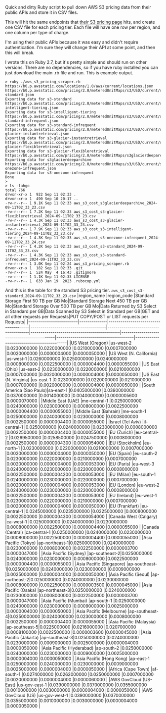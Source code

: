 Quick and dirty Ruby script to pull down AWS S3 pricing data from their public APIs and store it in CSV files.

This will hit the same endpoints that [their S3 pricing page](https://aws.amazon.com/s3/pricing/) hits, and create one CSV file for each pricing tier.  Each file will have one row per region, and one column per type of charge.

I'm using their public APIs because it was easy and didn't require authentication.  I'm sure they will change their API at some point, and then this will break.

I wrote this on Ruby 2.7, but it's pretty simple and should run on other versions.  There are no dependencies, so if you have ruby installed you can just download the main .rb file and run.  This is example output.

```
> ruby ./aws_s3_pricing_scraper.rb
https://b0.p.awsstatic.com/locations/1.0/aws/current/locations.json
https://b0.p.awsstatic.com/pricing/2.0/meteredUnitMaps/s3/USD/current/s3-standard.json
Exporting data for s3-standard
https://b0.p.awsstatic.com/pricing/2.0/meteredUnitMaps/s3/USD/current/s3-intelligent-tiering.json
Exporting data for s3-intelligent-tiering
https://b0.p.awsstatic.com/pricing/2.0/meteredUnitMaps/s3/USD/current/s3-standard-infrequent.json
Exporting data for s3-standard-infrequent
https://b0.p.awsstatic.com/pricing/2.0/meteredUnitMaps/s3/USD/current/s3-glacier-instantretrieval.json
Exporting data for s3-glacier-instantretrieval
https://b0.p.awsstatic.com/pricing/2.0/meteredUnitMaps/s3/USD/current/s3-glacier-flexibleretrieval.json
Exporting data for s3-glacier-flexibleretrieval
https://b0.p.awsstatic.com/pricing/2.0/meteredUnitMaps/s3glacierdeeparchive/USD/current/s3glacierdeeparchive.json
Exporting data for s3glacierdeeparchive
https://b0.p.awsstatic.com/pricing/2.0/meteredUnitMaps/s3/USD/current/s3-onezone-infrequent.json
Exporting data for s3-onezone-infrequent
Done
>
> ls -lahgo
total 76K
drwxr-xr-x 1  922 Sep 11 02:33 .
drwxr-xr-x 1  490 Sep 10 20:17 ..
-rw-r--r-- 1 9.1K Sep 11 02:33 aws_s3_cost_s3glacierdeeparchive_2024-09-11T02_33_23.csv
-rw-r--r-- 1 7.2K Sep 11 02:33 aws_s3_cost_s3-glacier-flexibleretrieval_2024-09-11T02_33_23.csv
-rw-r--r-- 1 4.3K Sep 11 02:33 aws_s3_cost_s3-glacier-instantretrieval_2024-09-11T02_33_23.csv
-rw-r--r-- 1 7.9K Sep 11 02:33 aws_s3_cost_s3-intelligent-tiering_2024-09-11T02_33_23.csv
-rw-r--r-- 1 4.3K Sep 11 02:33 aws_s3_cost_s3-onezone-infrequent_2024-09-11T02_33_24.csv
-rw-r--r-- 1 4.2K Sep 11 02:33 aws_s3_cost_s3-standard_2024-09-11T02_33_23.csv
-rw-r--r-- 1 4.3K Sep 11 02:33 aws_s3_cost_s3-standard-infrequent_2024-09-11T02_33_23.csv
-rw-r--r-- 1 3.0K Sep 11 02:24 aws_s3_pricing_scraper.rb
drwxr-xr-x 1  182 Sep 11 02:33 .git
-rw-r--r-- 1  524 May  4 16:43 .gitignore
-rw-r--r-- 1 1.1K Sep 11 02:33 LICENSE
-rw-r--r-- 1  633 Jan 19  2023 .rubocop.yml
```

And this is the table for the standard S3 pricing tier.
`aws_s3_cost_s3-standard_2024-09-11T02_33_23.csv`
|region_name              |region_code   |Standard Storage First 50 TB per GB Mo|Standard Storage Next 450 TB per GB Mo|Standard Storage Over 500 TB per GB Mo|Data Returned by S3 Select in Standard per GB|Data Scanned by S3 Select in Standard per GB|GET and all other requests per Requests|PUT COPY/POST or LIST requests per Requests|
|-------------------------|--------------|--------------------------------------|--------------------------------------|--------------------------------------|---------------------------------------------|--------------------------------------------|---------------------------------------|-------------------------------------------|
|US West (Oregon)         |us-west-2     |0.0230000000                          |0.0220000000                          |0.0210000000                          |0.0007000000                                 |0.0020000000                                |0.0000004000                           |0.0000050000                               |
|US West (N. California)  |us-west-1     |0.0260000000                          |0.0250000000                          |0.0240000000                          |0.0008000000                                 |0.0022500000                                |0.0000004400                           |0.0000055000                               |
|US East (Ohio)           |us-east-2     |0.0230000000                          |0.0220000000                          |0.0210000000                          |0.0007000000                                 |0.0020000000                                |0.0000004000                           |0.0000050000                               |
|US East (N. Virginia)    |us-east-1     |0.0230000000                          |0.0220000000                          |0.0210000000                          |0.0007000000                                 |0.0020000000                                |0.0000004000                           |0.0000050000                               |
|South America (Sao Paulo)|sa-east-1     |0.0405000000                          |0.0390000000                          |0.0370000000                          |0.0014000000                                 |0.0040000000                                |0.0000005600                           |0.0000070000                               |
|Middle East (UAE)        |me-central-1  |0.0250000000                          |0.0240000000                          |0.0230000000                          |0.0008000000                                 |0.0022500000                                |0.0000004400                           |0.0000055000                               |
|Middle East (Bahrain)    |me-south-1    |0.0250000000                          |0.0240000000                          |0.0230000000                          |0.0008000000                                 |0.0022500000                                |0.0000004400                           |0.0000055000                               |
|Israel (Tel Aviv)        |il-central-1  |0.0250000000                          |0.0240000000                          |0.0230000000                          |0.0008000000                                 |0.0022500000                                |0.0000004400                           |0.0000055000                               |
|EU (Zurich)              |eu-central-2  |0.0269500000                          |0.0258500000                          |0.0247500000                          |0.0008000000                                 |0.0022500000                                |0.0000004300                           |0.0000054000                               |
|EU (Stockholm)           |eu-north-1    |0.0230000000                          |0.0220000000                          |0.0210000000                          |0.0007000000                                 |0.0020000000                                |0.0000004000                           |0.0000050000                               |
|EU (Spain)               |eu-south-2    |0.0230000000                          |0.0220000000                          |0.0210000000                          |0.0007000000                                 |0.0020000000                                |0.0000004000                           |0.0000053000                               |
|EU (Paris)               |eu-west-3     |0.0240000000                          |0.0230000000                          |0.0220000000                          |0.0008000000                                 |0.0022500000                                |0.0000004200                           |0.0000053000                               |
|EU (Milan)               |eu-south-1    |0.0240000000                          |0.0230000000                          |0.0220000000                          |0.0007000000                                 |0.0020000000                                |0.0000004000                           |0.0000053000                               |
|EU (London)              |eu-west-2     |0.0240000000                          |0.0230000000                          |0.0220000000                          |0.0008000000                                 |0.0022500000                                |0.0000004200                           |0.0000053000                               |
|EU (Ireland)             |eu-west-1     |0.0230000000                          |0.0220000000                          |0.0210000000                          |0.0007000000                                 |0.0020000000                                |0.0000004000                           |0.0000050000                               |
|EU (Frankfurt)           |eu-central-1  |0.0245000000                          |0.0235000000                          |0.0225000000                          |0.0008000000                                 |0.0022500000                                |0.0000004300                           |0.0000054000                               |
|Canada West (Calgary)    |ca-west-1     |0.0250000000                          |0.0240000000                          |0.0230000000                          |0.0008000000                                 |0.0022500000                                |0.0000004400                           |0.0000055000                               |
|Canada (Central)         |ca-central-1  |0.0250000000                          |0.0240000000                          |0.0230000000                          |0.0008000000                                 |0.0022500000                                |0.0000004400                           |0.0000055000                               |
|Asia Pacific (Tokyo)     |ap-northeast-1|0.0250000000                          |0.0240000000                          |0.0230000000                          |0.0008000000                                 |0.0022500000                                |0.0000003700                           |0.0000047000                               |
|Asia Pacific (Sydney)    |ap-southeast-2|0.0250000000                          |0.0240000000                          |0.0230000000                          |0.0008000000                                 |0.0022500000                                |0.0000004400                           |0.0000055000                               |
|Asia Pacific (Singapore) |ap-southeast-1|0.0250000000                          |0.0240000000                          |0.0230000000                          |0.0009000000                                 |0.0025000000                                |0.0000004000                           |0.0000050000                               |
|Asia Pacific (Seoul)     |ap-northeast-2|0.0250000000                          |0.0240000000                          |0.0230000000                          |0.0008000000                                 |0.0022500000                                |0.0000003500                           |0.0000045000                               |
|Asia Pacific (Osaka)     |ap-northeast-3|0.0250000000                          |0.0240000000                          |0.0230000000                          |0.0008000000                                 |0.0022500000                                |0.0000003700                           |0.0000047000                               |
|Asia Pacific (Mumbai)    |ap-south-1    |0.0250000000                          |0.0240000000                          |0.0230000000                          |0.0009000000                                 |0.0025000000                                |0.0000004000                           |0.0000050000                               |
|Asia Pacific (Melbourne) |ap-southeast-4|0.0250000000                          |0.0240000000                          |0.0230000000                          |0.0008000000                                 |0.0022500000                                |0.0000004400                           |0.0000055000                               |
|Asia Pacific (Malaysia)  |ap-southeast-5|0.0225000000                          |0.0216000000                          |0.0207000000                          |0.0008100000                                 |0.0022500000                                |0.0000003600                           |0.0000045000                               |
|Asia Pacific (Jakarta)   |ap-southeast-3|0.0250000000                          |0.0240000000                          |0.0230000000                          |0.0009000000                                 |0.0025000000                                |0.0000004000                           |0.0000050000                               |
|Asia Pacific (Hyderabad) |ap-south-2    |0.0250000000                          |0.0240000000                          |0.0230000000                          |0.0009000000                                 |0.0025000000                                |0.0000004000                           |0.0000050000                               |
|Asia Pacific (Hong Kong) |ap-east-1     |0.0250000000                          |0.0240000000                          |0.0230000000                          |0.0009000000                                 |0.0025000000                                |0.0000004000                           |0.0000050000                               |
|Africa (Cape Town)       |af-south-1    |0.0274000000                          |0.0262000000                          |0.0250000000                          |0.0007000000                                 |0.0020000000                                |0.0000004000                           |0.0000060000                               |
|AWS GovCloud (US-East)   |us-gov-east-1 |0.0390000000                          |0.0370000000                          |0.0355000000                          |0.0010000000                                 |0.0030000000                                |0.0000004000                           |0.0000050000                               |
|AWS GovCloud (US)        |us-gov-west-1 |0.0390000000                          |0.0370000000                          |0.0355000000                          |0.0010000000                                 |0.0030000000                                |0.0000004000                           |0.0000050000                               |
